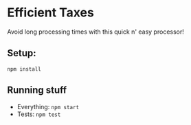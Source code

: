 # Efficient Taxes

Avoid long processing times with this quick n' easy processor!

## Setup:

    npm install

## Running stuff

-   Everything: `npm start`
-   Tests: `npm test`
